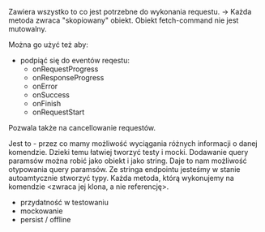 Zawiera wszystko to co jest potrzebne do wykonania requestu. -> Każda metoda zwraca "skopiowany" obiekt. Obiekt
fetch-command nie jest mutowalny.

Można go użyć też aby:

- podpiąć się do eventów reqestu:
  - onRequestProgress
  - onResponseProgress
  - onError
  - onSuccess
  - onFinish
  - onRequestStart

Pozwala także na cancellowanie requestów.

Jest to <obiekt> - przez co mamy możliwość wyciągania różnych informacji o danej komendzie. Dzieki temu łatwiej tworzyć
testy i mocki. Dodawanie query paramsów można robić jako obiekt i jako string. Daje to nam możliwość otypowania query
paramsów. Ze stringa endpointu jesteśmy w stanie autoamtycznie stworzyć typy. Każda metoda, którą wykonujemy na
komendzie <zwraca jej klona, a nie referencję>.

- przydatność w testowaniu
- mockowanie
- persist / offline
